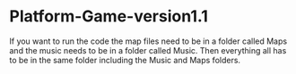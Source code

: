# Platform-Game-version1.1

If you want to run the code the map files need to be in a folder called Maps and the music needs to be in a folder called Music. Then everything all has to be in the same folder including the Music and Maps folders.
